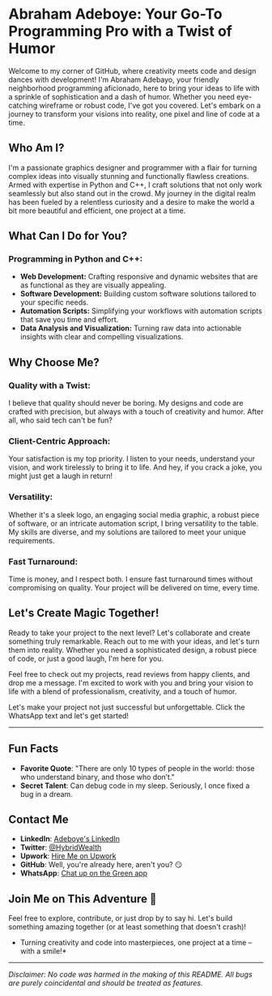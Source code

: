 # Abraham Adeboye: Your Go-To Programming Pro with a Twist of Humor

Welcome to my corner of GitHub, where creativity meets code and design dances with development! I'm Abraham Adebayo, your friendly neighborhood programming aficionado, here to bring your ideas to life with a sprinkle of sophistication and a dash of humor. Whether you need eye-catching wireframe or robust code, I've got you covered. Let's embark on a journey to transform your visions into reality, one pixel and line of code at a time.

## Who Am I?

I'm a passionate graphics designer and programmer with a flair for turning complex ideas into visually stunning and functionally flawless creations. Armed with expertise in Python and C++, I craft solutions that not only work seamlessly but also stand out in the crowd. My journey in the digital realm has been fueled by a relentless curiosity and a desire to make the world a bit more beautiful and efficient, one project at a time.

## What Can I Do for You?

### Programming in Python and C++:
- **Web Development:** Crafting responsive and dynamic websites that are as functional as they are visually appealing.
- **Software Development:** Building custom software solutions tailored to your specific needs.
- **Automation Scripts:** Simplifying your workflows with automation scripts that save you time and effort.
- **Data Analysis and Visualization:** Turning raw data into actionable insights with clear and compelling visualizations.

## Why Choose Me?

### Quality with a Twist:
I believe that quality should never be boring. My designs and code are crafted with precision, but always with a touch of creativity and humor. After all, who said tech can't be fun?

### Client-Centric Approach:
Your satisfaction is my top priority. I listen to your needs, understand your vision, and work tirelessly to bring it to life. And hey, if you crack a joke, you might just get a laugh in return!

### Versatility:
Whether it's a sleek logo, an engaging social media graphic, a robust piece of software, or an intricate automation script, I bring versatility to the table. My skills are diverse, and my solutions are tailored to meet your unique requirements.

### Fast Turnaround:
Time is money, and I respect both. I ensure fast turnaround times without compromising on quality. Your project will be delivered on time, every time.

## Let's Create Magic Together!

Ready to take your project to the next level? Let's collaborate and create something truly remarkable. Reach out to me with your ideas, and let's turn them into reality. Whether you need a sophisticated design, a robust piece of code, or just a good laugh, I'm here for you.

Feel free to check out my projects, read reviews from happy clients, and drop me a message. I'm excited to work with you and bring your vision to life with a blend of professionalism, creativity, and a touch of humor.

Let's make your project not just successful but unforgettable. Click the WhatsApp text and let's get started!

---

## Fun Facts

- **Favorite Quote**: "There are only 10 types of people in the world: those who understand binary, and those who don’t."
- **Secret Talent**: Can debug code in my sleep. Seriously, I once fixed a bug in a dream.

## Contact Me

- **LinkedIn**: [Adeboye's LinkedIn](https://ng.linkedin.com/in/adedolapo-adeboye-59a2bb305)
- **Twitter**: [@HybridWealth](https://x.com/HybridWealth?t=CrXNRDf2J3RgKcI2L9K54g&s=09)
- **Upwork**: [Hire Me on Upwork](https://www.upwork.com/freelancers/~013bd43b015ceba8c0)
- **GitHub**: Well, you're already here, aren't you? 😏
- **WhatsApp**: [Chat up on the Green app](https://wa.me/2349017049949)
## Join Me on This Adventure 🚀

Feel free to explore, contribute, or just drop by to say hi. Let's build something amazing together (or at least something that doesn't crash)!

* Turning creativity and code into masterpieces, one project at a time – with a smile!*
---

*Disclaimer: No code was harmed in the making of this README. All bugs are purely coincidental and should be treated as features.*

